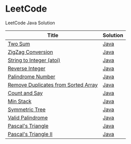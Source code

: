 LeetCode
========

LeetCode Java Solution

| Title | Solution |
| ----- | -------- |
| [Two Sum](https://oj.leetcode.com/problems/two-sum/) | [Java](./src/TwoSum.java) |
| [ZigZag Conversion](https://oj.leetcode.com/problems/zigzag-conversion/) | [Java](./src/ZigZag.java) |
| [String to Integer (atoi)](https://oj.leetcode.com/problems/string-to-integer-atoi/) | [Java](./src/StringToInteger.java) |
| [Reverse Integer](https://oj.leetcode.com/problems/reverse-integer/) | [Java](./src/ReverseInteger.java) |
| [Palindrome Number](https://oj.leetcode.com/problems/palindrome-number/) | [Java](./src/PalindromeNumber.java) |
| [Remove Duplicates from Sorted Array](https://oj.leetcode.com/problems/remove-duplicates-from-sorted-array/) | [Java](./src/RemoveDuplicatesFromSortedArray.java) |
| [Count and Say](https://oj.leetcode.com/problems/count-and-say/) | [Java](./src/CountAndSay.java) |
| [Min Stack](https://oj.leetcode.com/problems/min-stack/) | [Java](./src/MinStack.java) |
| [Symmetric Tree](https://oj.leetcode.com/problems/symmetric-tree/) | [Java](./src/SymmetricTree.java) |
| [Valid Palindrome](https://oj.leetcode.com/problems/valid-palindrome/) | [Java](./src/ValidPalindrome.java) |
| [Pascal's Triangle](https://oj.leetcode.com/problems/pascals-triangle/) | [Java](./src/PascalTriangle.java) |
| [Pascal's Triangle II](https://oj.leetcode.com/problems/pascals-triangle-ii/) | [Java](./src/PascalTriangleII.java) |
